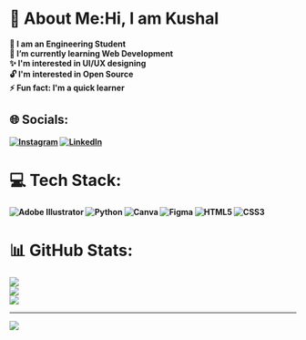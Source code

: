 # 💫 About Me:Hi, I am Kushal
 🔭<b> I am  an Engineering Student<b><br> 🌱 <b>I’m currently learning Web Development<b><br> ✨ <b>I'm interested in UI/UX designing<b><br> <b> 🔓 I'm interested in Open Source <b><br>⚡ Fun fact:  I'm a quick learner


## 🌐 Socials:
[![Instagram](https://img.shields.io/badge/Instagram-%23E4405F.svg?logo=Instagram&logoColor=white)](https://instagram.com/kushal_961) [![LinkedIn](https://img.shields.io/badge/LinkedIn-%230077B5.svg?logo=linkedin&logoColor=white)](https://linkedin.com/in/KushalKatare) 

# 💻 Tech Stack:
![Adobe Illustrator](https://img.shields.io/badge/adobe%20illustrator-%23FF9A00.svg?style=for-the-badge&logo=adobe%20illustrator&logoColor=white) ![Python](https://img.shields.io/badge/python-3670A0?style=for-the-badge&logo=python&logoColor=ffdd54) ![Canva](https://img.shields.io/badge/Canva-%2300C4CC.svg?style=for-the-badge&logo=Canva&logoColor=white) ![Figma](https://img.shields.io/badge/figma-%23F24E1E.svg?style=for-the-badge&logo=figma&logoColor=white) ![HTML5](https://img.shields.io/badge/html5-%23E34F26.svg?style=for-the-badge&logo=html5&logoColor=white) ![CSS3](https://img.shields.io/badge/css3-%231572B6.svg?style=for-the-badge&logo=css3&logoColor=white)
# 📊 GitHub Stats:
![](https://github-readme-stats.vercel.app/api?username=kushal961&theme=gruvbox&hide_border=false&include_all_commits=true&count_private=true)<br/>
![](https://github-readme-streak-stats.herokuapp.com/?user=kushal961&theme=gruvbox&hide_border=false)<br/>
![](https://github-readme-stats.vercel.app/api/top-langs/?username=kushal961&theme=gruvbox&hide_border=false&include_all_commits=true&count_private=true&layout=compact)

---
[![](https://visitcount.itsvg.in/api?id=kushal961&icon=0&color=0)](https://visitcount.itsvg.in)

<!-- Proudly created with GPRM ( https://gprm.itsvg.in ) -->
